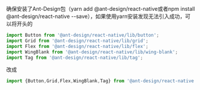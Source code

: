 确保安装了Ant-Design包（yarn add  @ant-design/react-native或者npm install @ant-design/react-native --save），如果使用yarn安装发现无法引入成功，可以将开头的

```javascript
import Button from '@ant-design/react-native/lib/button';
import Grid from '@ant-design/react-native/lib/grid';
import Flex from '@ant-design/react-native/lib/flex';
import WingBlank from '@ant-design/react-native/lib/wing-blank';
import Tag from '@ant-design/react-native/lib/tag';
```

改成

```javascript
import {Button,Grid,Flex,WingBlank,Tag} from '@ant-design/react-native';
```

